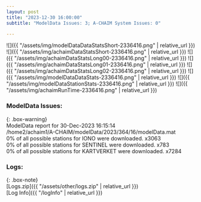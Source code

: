```yaml
---
layout: post
title: "2023-12-30 16:00:00"
subtitle: "ModelData Issues: 3; A-CHAIM System Issues: 0"

---
```


![]({{ "/assets/img/modelDataDataStatsShort-2336416.png" | relative_url }})
![]({{ "/assets/img/achaimDataStatsShort-2336416.png" | relative_url }})
![]({{ "/assets/img/achaimDataStatsLong00-2336416.png" | relative_url }})
![]({{ "/assets/img/achaimDataStatsLong01-2336416.png" | relative_url }})
![]({{ "/assets/img/achaimDataStatsLong02-2336416.png" | relative_url }})
![]({{ "/assets/img/modelDataDataStats-2336416.png" | relative_url }})
![]({{ "/assets/img/modelDataStationStats-2336416.png" | relative_url }})
![]({{ "/assets/img/achaimRunTime-2336416.png" | relative_url }})


### ModelData Issues:  
  
{: .box-warning}  
 ModelData report for 30-Dec-2023 16:15:14   
 /home2/achaim1/A-CHAIM/modelData/2023/364/16/modelData.mat   
 0% of all possible stations for IONO were downloaded. x3063   
 0% of all possible stations for SENTINEL were downloaded. x783   
 0% of all possible stations for KARTVERKET were downloaded. x7284   
  


### Logs:  
  
{: .box-note}  
[Logs.zip]({{ "/assets/other/logs.zip" | relative_url }})  
[Log Info]({{ "/logInfo" | relative_url }})  
